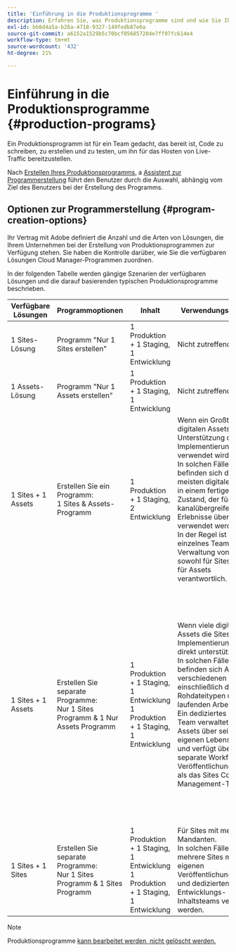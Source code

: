 ```yaml
---
title: 'Einführung in die Produktionsprogramme '
description: Erfahren Sie, was Produktionsprogramme sind und wie Sie Ihre einrichten können.
exl-id: bb8d4a5a-b26a-4718-9327-149fedb87e6a
source-git-commit: a6152a1529b5c70bcf056857204e7ff97fc614e4
workflow-type: tm+mt
source-wordcount: '432'
ht-degree: 21%

---
```



# Einführung in die Produktionsprogramme {#production-programs}

Ein Produktionsprogramm ist für ein Team gedacht, das bereit ist, Code zu schreiben, zu erstellen und zu testen, um ihn für das Hosten von Live-Traffic bereitzustellen.

Nach [Erstellen Ihres Produktionsprogramms,](creating-production-programs.md) a [Assistent zur Programmerstellung](using-the-wizard.md) führt den Benutzer durch die Auswahl, abhängig vom Ziel des Benutzers bei der Erstellung des Programms.

## Optionen zur Programmerstellung {#program-creation-options}

Ihr Vertrag mit Adobe definiert die Anzahl und die Arten von Lösungen, die Ihrem Unternehmen bei der Erstellung von Produktionsprogrammen zur Verfügung stehen. Sie haben die Kontrolle darüber, wie Sie die verfügbaren Lösungen Cloud Manager-Programmen zuordnen.

In der folgenden Tabelle werden gängige Szenarien der verfügbaren Lösungen und die darauf basierenden typischen Produktionsprogramme beschrieben.

| Verfügbare Lösungen | Programmoptionen | Inhalt | Verwendungsbereiche | Beispiele |
|--- |--- |--- |--- |---|
| 1 Sites-Lösung | Programm &quot;Nur 1 Sites erstellen&quot; | 1 Produktion + 1 Staging, 1 Entwicklung | Nicht zutreffend | Nicht zutreffend |
| 1 Assets-Lösung | Programm &quot;Nur 1 Assets erstellen&quot; | 1 Produktion + 1 Staging, 1 Entwicklung | Nicht zutreffend | Nicht zutreffend |
| 1 Sites + 1 Assets | Erstellen Sie ein Programm: <br>1 Sites &amp; Assets-Programm | 1 Produktion + 1 Staging, 2 Entwicklung | Wenn ein Großteil der digitalen Assets zur Unterstützung der Sites-Implementierung verwendet wird.<br>In solchen Fällen befinden sich die meisten digitalen Assets in einem fertigen Zustand, der für kanalübergreifende Erlebnisse über Sites verwendet werden kann.<br>In der Regel ist ein einzelnes Team für die Verwaltung von Inhalten sowohl für Sites als auch für Assets verantwortlich. | Bilder, die hauptsächlich für eine Website verwendet werden.<br>PDFs, die über ein in AEM Sites erstelltes internes Portal verteilt werden. |
| 1 Sites + 1 Assets | Erstellen Sie separate Programme:<br>Nur 1 Sites Programm &amp; 1 Nur Assets Programm | 1 Produktion + 1 Staging, 1 Entwicklung<br> 1 Produktion + 1 Staging, 1 Entwicklung | Wenn viele digitale Assets die Sites-Implementierung nicht direkt unterstützen.<br> In solchen Fällen befinden sich Assets in verschiedenen Status, einschließlich der Rohdateitypen und der laufenden Arbeiten.<br>Ein dediziertes Kreativ-Team verwaltet digitale Assets über seinen eigenen Lebenszyklus und verfügt über separate Workflows und Veröffentlichungszyklen als das Sites Content Management-Team. | Rohbilder aus einem Foto-Shooting werden im Assets-Programm gespeichert und in der Sites-Implementierung werden nur ausgewählte Bilder verwendet.<br>Eine große Anzahl von Creative Cloud-Dateitypen, wie Photoshop und Illustrator, werden in AEM Assets verwaltet und durchlaufen ihren eigenen Genehmigungs-Workflow, bevor ein fertiges Asset generiert wird.<br>Erwägen Sie die Verwendung von [Connected Assets](/help/assets/use-assets-across-connected-assets-instances.md#overview-of-connected-assets) in solchen Fällen. |
| 1 Sites + 1 Sites | Erstellen Sie separate Programme:<br>Nur 1 Sites Programm &amp; 1 Sites Programm | 1 Produktion + 1 Staging, 1 Entwicklung<br> 1 Produktion + 1 Staging, 1 Entwicklung | Für Sites mit mehreren Mandanten.<br>In solchen Fällen müssen mehrere Sites mit einem eigenen Veröffentlichungszeitplan und dedizierten Entwicklungs- und Inhaltsteams verwaltet werden. | Zwei Einzelhandelsmarken mit eigenen Websites und separaten Entwicklungsteams |

>[!NOTE]
>
>Produktionsprogramme [kann bearbeitet werden, nicht gelöscht werden.](editing-programs.md)
